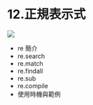 <style>
.highlight {color:red}
.elegant {color:blue}
</style>

# 12.正規表示式

![](https://hackmd.io/_uploads/BkxSfb_u3.png)

- re 簡介
- re.search
- re.match
- re.findall
- re.sub
- re.compile
- 使用時機與範例